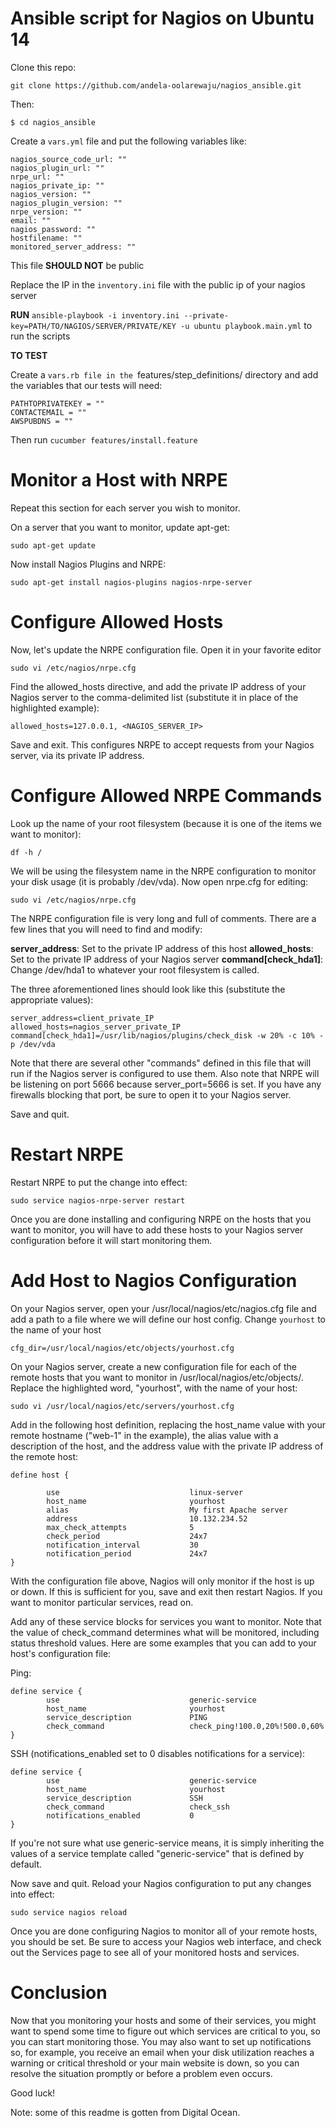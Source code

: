 # Ansible script for Nagios on Ubuntu 14

Clone this repo: 

```git clone https://github.com/andela-oolarewaju/nagios_ansible.git ```

Then:

```$ cd nagios_ansible```

Create a ```vars.yml``` file and put the following variables like:
```
nagios_source_code_url: ""
nagios_plugin_url: ""
nrpe_url: ""
nagios_private_ip: ""
nagios_version: ""
nagios_plugin_version: ""
nrpe_version: ""
email: ""
nagios_password: ""
hostfilename: ""
monitored_server_address: ""
```

This file **SHOULD NOT** be public

Replace the IP in the `inventory.ini` file with the public ip of your nagios server

**RUN** `ansible-playbook -i inventory.ini --private-key=PATH/TO/NAGIOS/SERVER/PRIVATE/KEY -u ubuntu playbook.main.yml` to run the scripts 

**TO TEST**

Create a `vars.rb file in the `features/step_definitions/ directory and add the variables that our tests will need:

```
PATHTOPRIVATEKEY = ""
CONTACTEMAIL = ""
AWSPUBDNS = ""
```

Then run `cucumber features/install.feature`


# Monitor a Host with NRPE

Repeat this section for each server you wish to monitor.

On a server that you want to monitor, update apt-get:

`sudo apt-get update`

Now install Nagios Plugins and NRPE:

`sudo apt-get install nagios-plugins nagios-nrpe-server`

# Configure Allowed Hosts

Now, let's update the NRPE configuration file. Open it in your favorite editor 

`sudo vi /etc/nagios/nrpe.cfg`

Find the allowed_hosts directive, and add the private IP address of your Nagios server to the comma-delimited list (substitute it in place of the highlighted example):

`allowed_hosts=127.0.0.1, <NAGIOS_SERVER_IP> `

Save and exit. This configures NRPE to accept requests from your Nagios server, via its private IP address.

# Configure Allowed NRPE Commands

Look up the name of your root filesystem (because it is one of the items we want to monitor):

`df -h /`

We will be using the filesystem name in the NRPE configuration to monitor your disk usage (it is probably /dev/vda). Now open nrpe.cfg for editing:

`sudo vi /etc/nagios/nrpe.cfg`

The NRPE configuration file is very long and full of comments. There are a few lines that you will need to find and modify:

**server_address**: Set to the private IP address of this host
**allowed_hosts**: Set to the private IP address of your Nagios server
**command[check_hda1]**: Change /dev/hda1 to whatever your root filesystem is called.

The three aforementioned lines should look like this (substitute the appropriate values):

```
server_address=client_private_IP
allowed_hosts=nagios_server_private_IP
command[check_hda1]=/usr/lib/nagios/plugins/check_disk -w 20% -c 10% -p /dev/vda
```

Note that there are several other "commands" defined in this file that will run if the Nagios server is configured to use them. Also note that NRPE will be listening on port 5666 because server_port=5666 is set. If you have any firewalls blocking that port, be sure to open it to your Nagios server.

Save and quit.

# Restart NRPE

Restart NRPE to put the change into effect:

`sudo service nagios-nrpe-server restart`

Once you are done installing and configuring NRPE on the hosts that you want to monitor, you will have to add these hosts to your Nagios server configuration before it will start monitoring them.

# Add Host to Nagios Configuration

On your Nagios server, open your /usr/local/nagios/etc/nagios.cfg file and add a path to a file where we will define our host config. Change `yourhost` to the name of your host

`cfg_dir=/usr/local/nagios/etc/objects/yourhost.cfg`

On your Nagios server, create a new configuration file for each of the remote hosts that you want to monitor in /usr/local/nagios/etc/objects/. Replace the highlighted word, "yourhost", with the name of your host:

`sudo vi /usr/local/nagios/etc/servers/yourhost.cfg`

Add in the following host definition, replacing the host_name value with your remote hostname ("web-1" in the example), the alias value with a description of the host, and the address value with the private IP address of the remote host:

```
define host {

        use                             linux-server
        host_name                       yourhost
        alias                           My first Apache server
        address                         10.132.234.52
        max_check_attempts              5
        check_period                    24x7
        notification_interval           30
        notification_period             24x7
}

```

With the configuration file above, Nagios will only monitor if the host is up or down. If this is sufficient for you, save and exit then restart Nagios. If you want to monitor particular services, read on.

Add any of these service blocks for services you want to monitor. Note that the value of check_command determines what will be monitored, including status threshold values. Here are some examples that you can add to your host's configuration file:

Ping:

```
define service {
        use                             generic-service
        host_name                       yourhost
        service_description             PING
        check_command                   check_ping!100.0,20%!500.0,60%
}
```

SSH (notifications_enabled set to 0 disables notifications for a service):

```
define service {
        use                             generic-service
        host_name                       yourhost
        service_description             SSH
        check_command                   check_ssh
        notifications_enabled           0
}
```

If you're not sure what use generic-service means, it is simply inheriting the values of a service template called "generic-service" that is defined by default.

Now save and quit. Reload your Nagios configuration to put any changes into effect:

`sudo service nagios reload`

Once you are done configuring Nagios to monitor all of your remote hosts, you should be set. Be sure to access your Nagios web interface, and check out the Services page to see all of your monitored hosts and services.

# Conclusion

Now that you monitoring your hosts and some of their services, you might want to spend some time to figure out which services are critical to you, so you can start monitoring those. You may also want to set up notifications so, for example, you receive an email when your disk utilization reaches a warning or critical threshold or your main website is down, so you can resolve the situation promptly or before a problem even occurs.

Good luck!

Note: some of this readme is gotten from Digital Ocean.
